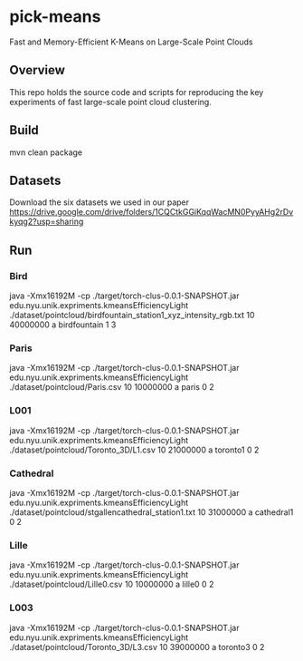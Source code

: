 # pick-means
Fast and Memory-Efficient K-Means on Large-Scale Point Clouds

## Overview
This repo holds the source code and scripts for reproducing the key experiments of fast large-scale point cloud clustering. 

## Build
mvn clean package

## Datasets
Download the six datasets we used in our paper 
https://drive.google.com/drive/folders/1CQCtkGGiKqqWacMN0PyyAHg2rDvkyqg2?usp=sharing

## Run

### Bird

java -Xmx16192M -cp ./target/torch-clus-0.0.1-SNAPSHOT.jar edu.nyu.unik.expriments.kmeansEfficiencyLight ./dataset/pointcloud/birdfountain_station1_xyz_intensity_rgb.txt 10 40000000 a birdfountain 1 3

### Paris

java -Xmx16192M -cp ./target/torch-clus-0.0.1-SNAPSHOT.jar edu.nyu.unik.expriments.kmeansEfficiencyLight ./dataset/pointcloud/Paris.csv 10 10000000 a paris  0 2

### L001

java -Xmx16192M -cp ./target/torch-clus-0.0.1-SNAPSHOT.jar edu.nyu.unik.expriments.kmeansEfficiencyLight ./dataset/pointcloud/Toronto_3D/L1.csv 10 21000000 a toronto1  0 2

### Cathedral

java -Xmx16192M -cp ./target/torch-clus-0.0.1-SNAPSHOT.jar edu.nyu.unik.expriments.kmeansEfficiencyLight ./dataset/pointcloud/stgallencathedral_station1.txt 10 31000000 a cathedral1  0 2

### Lille

java -Xmx16192M -cp ./target/torch-clus-0.0.1-SNAPSHOT.jar edu.nyu.unik.expriments.kmeansEfficiencyLight ./dataset/pointcloud/Lille0.csv 10 10000000 a lille0  0 2

### L003

java -Xmx16192M -cp ./target/torch-clus-0.0.1-SNAPSHOT.jar edu.nyu.unik.expriments.kmeansEfficiencyLight ./dataset/pointcloud/Toronto_3D/L3.csv 10 39000000 a toronto3  0 2
